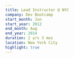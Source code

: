 ```yaml
---
title: Lead Instructor @ NYC
company: Dev Bootcamp
start_month: Jun
start_year: 2012
end_month: Aug
end_year: 2014
duration: 2 yrs 3 mos
location: New York City
highlight: true
---
```

